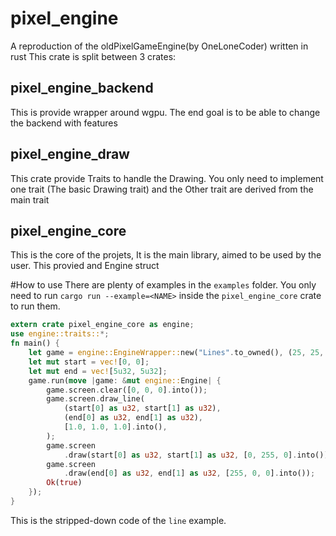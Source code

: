 # pixel_engine
A reproduction of the oldPixelGameEngine(by OneLoneCoder) written in rust 
This crate is split between 3 crates:

## pixel_engine_backend
This is provide wrapper around wgpu.
The end goal is to be able to change the backend with features

## pixel_engine_draw
This crate provide Traits to handle the Drawing.
You only need to implement one trait (The basic Drawing trait) and the Other trait are derived from the main trait

## pixel_engine_core
This is the core of the projets, It is the main library, aimed to be used by the user.
This provied and Engine struct

#How to use
There are plenty of examples in the `examples` folder. You only need to run `cargo run --example=<NAME>` inside the `pixel_engine_core` crate to run them.

```rust
extern crate pixel_engine_core as engine;
use engine::traits::*;
fn main() {
    let game = engine::EngineWrapper::new("Lines".to_owned(), (25, 25, 20));
    let mut start = vec![0, 0];
    let mut end = vec![5u32, 5u32];
    game.run(move |game: &mut engine::Engine| {
        game.screen.clear([0, 0, 0].into());
        game.screen.draw_line(
            (start[0] as u32, start[1] as u32),
            (end[0] as u32, end[1] as u32),
            [1.0, 1.0, 1.0].into(),
        );
        game.screen
            .draw(start[0] as u32, start[1] as u32, [0, 255, 0].into());
        game.screen
            .draw(end[0] as u32, end[1] as u32, [255, 0, 0].into());
        Ok(true)
    });
}
```

This is the stripped-down code of the `line` example.
